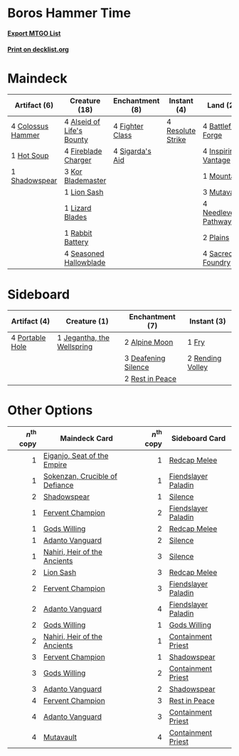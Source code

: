 # Boros Hammer Time

#### [Export MTGO List](../collection/Boros%20Hammer%20Time/Boros%20Hammer%20Time.txt)
#### [Print on decklist.org](http://decklist.org/?deckmain=4%09Alseid%20of%20Life's%20Bounty%0A4%09Battlefield%20Forge%0A4%09Colossus%20Hammer%0A4%09Fighter%20Class%0A4%09Fireblade%20Charger%0A1%09Hot%20Soup%0A4%09Inspiring%20Vantage%0A3%09Kor%20Blademaster%0A1%09Lion%20Sash%0A1%09Lizard%20Blades%0A1%09Mountain%0A3%09Mutavault%0A4%09Needleverge%20Pathway%0A2%09Open%20the%20Armory%0A2%09Plains%0A1%09Rabbit%20Battery%0A4%09Resolute%20Strike%0A4%09Sacred%20Foundry%0A4%09Seasoned%20Hallowblade%0A1%09Shadowspear%0A4%09Sigarda's%20Aid&deckside=2%09Alpine%20Moon%0A3%09Deafening%20Silence%0A1%09Fry%0A1%09Jegantha,%20the%20Wellspring%0A4%09Portable%20Hole%0A2%09Rending%20Volley%0A2%09Rest%20in%20Peace)
# Maindeck

|                                        Artifact (6)                                        |                                           Creature (18)                                            |                                     Enchantment (8)                                      |                                        Instant (4)                                         |                                           Land (22)                                            |                                        Sorcery (2)                                         |
|--------------------------------------------------------------------------------------------|----------------------------------------------------------------------------------------------------|------------------------------------------------------------------------------------------|--------------------------------------------------------------------------------------------|------------------------------------------------------------------------------------------------|--------------------------------------------------------------------------------------------|
|4 [Colossus Hammer](http://gatherer.wizards.com/Pages/Card/Details.aspx?multiverseid=466977)|4 [Alseid of Life's Bounty](http://gatherer.wizards.com/Pages/Card/Details.aspx?multiverseid=476252)|4 [Fighter Class](http://gatherer.wizards.com/Pages/Card/Details.aspx?multiverseid=527509)|4 [Resolute Strike](http://gatherer.wizards.com/Pages/Card/Details.aspx?multiverseid=491660)|4 [Battlefield Forge](http://gatherer.wizards.com/Pages/Card/Details.aspx?multiverseid=129479)  |2 [Open the Armory](http://gatherer.wizards.com/Pages/Card/Details.aspx?multiverseid=409771)|
|1 [Hot Soup](http://gatherer.wizards.com/Pages/Card/Details.aspx?multiverseid=383269)       |4 [Fireblade Charger](http://gatherer.wizards.com/Pages/Card/Details.aspx?multiverseid=491779)      |4 [Sigarda's Aid](http://gatherer.wizards.com/Pages/Card/Details.aspx?multiverseid=414333)|                                                                                            |4 [Inspiring Vantage](http://gatherer.wizards.com/Pages/Card/Details.aspx?multiverseid=417819)  |                                                                                            |
|1 [Shadowspear](http://gatherer.wizards.com/Pages/Card/Details.aspx?multiverseid=476487)    |3 [Kor Blademaster](http://gatherer.wizards.com/Pages/Card/Details.aspx?multiverseid=491644)        |                                                                                          |                                                                                            |1 [Mountain](http://gatherer.wizards.com/Pages/Card/Details.aspx?multiverseid=439859)           |                                                                                            |
|                                                                                            |1 [Lion Sash](http://gatherer.wizards.com/Pages/Card/Details.aspx?multiverseid=548319)              |                                                                                          |                                                                                            |3 [Mutavault](http://gatherer.wizards.com/Pages/Card/Details.aspx?multiverseid=370733)          |                                                                                            |
|                                                                                            |1 [Lizard Blades](http://gatherer.wizards.com/Pages/Card/Details.aspx?multiverseid=548457)          |                                                                                          |                                                                                            |4 [Needleverge Pathway](http://gatherer.wizards.com/Pages/Card/Details.aspx?multiverseid=491918)|                                                                                            |
|                                                                                            |1 [Rabbit Battery](http://gatherer.wizards.com/Pages/Card/Details.aspx?multiverseid=548461)         |                                                                                          |                                                                                            |2 [Plains](http://gatherer.wizards.com/Pages/Card/Details.aspx?multiverseid=439856)             |                                                                                            |
|                                                                                            |4 [Seasoned Hallowblade](http://gatherer.wizards.com/Pages/Card/Details.aspx?multiverseid=485357)   |                                                                                          |                                                                                            |4 [Sacred Foundry](http://gatherer.wizards.com/Pages/Card/Details.aspx?multiverseid=405106)     |                                                                                            |


# Sideboard

|                                       Artifact (4)                                       |                                            Creature (1)                                             |                                       Enchantment (7)                                        |                                        Instant (3)                                        |
|------------------------------------------------------------------------------------------|-----------------------------------------------------------------------------------------------------|----------------------------------------------------------------------------------------------|-------------------------------------------------------------------------------------------|
|4 [Portable Hole](http://gatherer.wizards.com/Pages/Card/Details.aspx?multiverseid=527320)|1 [Jegantha, the Wellspring](http://gatherer.wizards.com/Pages/Card/Details.aspx?multiverseid=479742)|2 [Alpine Moon](http://gatherer.wizards.com/Pages/Card/Details.aspx?multiverseid=447264)      |1 [Fry](http://gatherer.wizards.com/Pages/Card/Details.aspx?multiverseid=466894)           |
|                                                                                          |                                                                                                     |3 [Deafening Silence](http://gatherer.wizards.com/Pages/Card/Details.aspx?multiverseid=472972)|2 [Rending Volley](http://gatherer.wizards.com/Pages/Card/Details.aspx?multiverseid=394663)|
|                                                                                          |                                                                                                     |2 [Rest in Peace](http://gatherer.wizards.com/Pages/Card/Details.aspx?multiverseid=442021)    |                                                                                           |


# Other Options

|*n*<sup>th</sup> copy|                                              Maindeck Card                                              |*n*<sup>th</sup> copy|                                        Sideboard Card                                        |
|--------------------:|---------------------------------------------------------------------------------------------------------|--------------------:|----------------------------------------------------------------------------------------------|
|                    1|[Eiganjo, Seat of the Empire](http://gatherer.wizards.com/Pages/Card/Details.aspx?multiverseid=548581)   |                    1|[Redcap Melee](http://gatherer.wizards.com/Pages/Card/Details.aspx?multiverseid=473097)       |
|                    1|[Sokenzan, Crucible of Defiance](http://gatherer.wizards.com/Pages/Card/Details.aspx?multiverseid=548589)|                    1|[Fiendslayer Paladin](http://gatherer.wizards.com/Pages/Card/Details.aspx?multiverseid=430547)|
|                    2|[Shadowspear](http://gatherer.wizards.com/Pages/Card/Details.aspx?multiverseid=476487)                   |                    1|[Silence](http://gatherer.wizards.com/Pages/Card/Details.aspx?multiverseid=191083)            |
|                    1|[Fervent Champion](http://gatherer.wizards.com/Pages/Card/Details.aspx?multiverseid=473086)              |                    2|[Fiendslayer Paladin](http://gatherer.wizards.com/Pages/Card/Details.aspx?multiverseid=430547)|
|                    1|[Gods Willing](http://gatherer.wizards.com/Pages/Card/Details.aspx?multiverseid=442005)                  |                    2|[Redcap Melee](http://gatherer.wizards.com/Pages/Card/Details.aspx?multiverseid=473097)       |
|                    1|[Adanto Vanguard](http://gatherer.wizards.com/Pages/Card/Details.aspx?multiverseid=435152)               |                    2|[Silence](http://gatherer.wizards.com/Pages/Card/Details.aspx?multiverseid=191083)            |
|                    1|[Nahiri, Heir of the Ancients](http://gatherer.wizards.com/Pages/Card/Details.aspx?multiverseid=491881)  |                    3|[Silence](http://gatherer.wizards.com/Pages/Card/Details.aspx?multiverseid=191083)            |
|                    2|[Lion Sash](http://gatherer.wizards.com/Pages/Card/Details.aspx?multiverseid=548319)                     |                    3|[Redcap Melee](http://gatherer.wizards.com/Pages/Card/Details.aspx?multiverseid=473097)       |
|                    2|[Fervent Champion](http://gatherer.wizards.com/Pages/Card/Details.aspx?multiverseid=473086)              |                    3|[Fiendslayer Paladin](http://gatherer.wizards.com/Pages/Card/Details.aspx?multiverseid=430547)|
|                    2|[Adanto Vanguard](http://gatherer.wizards.com/Pages/Card/Details.aspx?multiverseid=435152)               |                    4|[Fiendslayer Paladin](http://gatherer.wizards.com/Pages/Card/Details.aspx?multiverseid=430547)|
|                    2|[Gods Willing](http://gatherer.wizards.com/Pages/Card/Details.aspx?multiverseid=442005)                  |                    1|[Gods Willing](http://gatherer.wizards.com/Pages/Card/Details.aspx?multiverseid=442005)       |
|                    2|[Nahiri, Heir of the Ancients](http://gatherer.wizards.com/Pages/Card/Details.aspx?multiverseid=491881)  |                    1|[Containment Priest](http://gatherer.wizards.com/Pages/Card/Details.aspx?multiverseid=389470) |
|                    3|[Fervent Champion](http://gatherer.wizards.com/Pages/Card/Details.aspx?multiverseid=473086)              |                    1|[Shadowspear](http://gatherer.wizards.com/Pages/Card/Details.aspx?multiverseid=476487)        |
|                    3|[Gods Willing](http://gatherer.wizards.com/Pages/Card/Details.aspx?multiverseid=442005)                  |                    2|[Containment Priest](http://gatherer.wizards.com/Pages/Card/Details.aspx?multiverseid=389470) |
|                    3|[Adanto Vanguard](http://gatherer.wizards.com/Pages/Card/Details.aspx?multiverseid=435152)               |                    2|[Shadowspear](http://gatherer.wizards.com/Pages/Card/Details.aspx?multiverseid=476487)        |
|                    4|[Fervent Champion](http://gatherer.wizards.com/Pages/Card/Details.aspx?multiverseid=473086)              |                    3|[Rest in Peace](http://gatherer.wizards.com/Pages/Card/Details.aspx?multiverseid=442021)      |
|                    4|[Adanto Vanguard](http://gatherer.wizards.com/Pages/Card/Details.aspx?multiverseid=435152)               |                    3|[Containment Priest](http://gatherer.wizards.com/Pages/Card/Details.aspx?multiverseid=389470) |
|                    4|[Mutavault](http://gatherer.wizards.com/Pages/Card/Details.aspx?multiverseid=370733)                     |                    4|[Containment Priest](http://gatherer.wizards.com/Pages/Card/Details.aspx?multiverseid=389470) |

